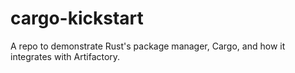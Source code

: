 # cargo-kickstart
A repo to demonstrate Rust's package manager, Cargo, and how it integrates with Artifactory.
